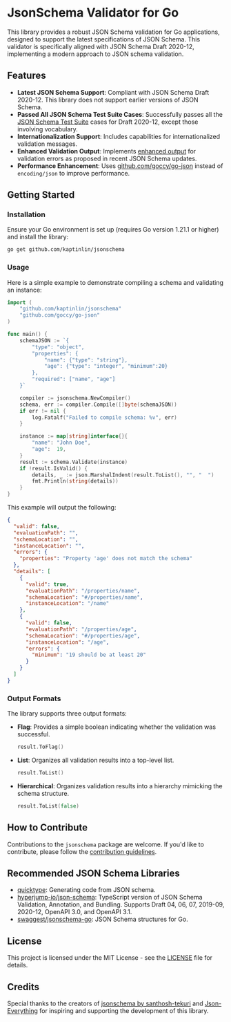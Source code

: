 # JsonSchema Validator for Go

This library provides a robust JSON Schema validation for Go applications, designed to support the latest specifications of JSON Schema. This validator is specifically aligned with JSON Schema Draft 2020-12, implementing a modern approach to JSON schema validation.

## Features

- **Latest JSON Schema Support**: Compliant with JSON Schema Draft 2020-12. This library does not support earlier versions of JSON Schema.
- **Passed All JSON Schema Test Suite Cases**: Successfully passes all the [JSON Schema Test Suite](https://github.com/json-schema-org/JSON-Schema-Test-Suite) cases for Draft 2020-12, except those involving vocabulary.
- **Internationalization Support**: Includes capabilities for internationalized validation messages.
- **Enhanced Validation Output**: Implements [enhanced output](https://json-schema.org/blog/posts/fixing-json-schema-output) for validation errors as proposed in recent JSON Schema updates.
- **Performance Enhancement**: Uses [github.com/goccy/go-json](https://github.com/goccy/go-json) instead of `encoding/json` to improve performance.

## Getting Started

### Installation

Ensure your Go environment is set up (requires Go version 1.21.1 or higher) and install the library:

```bash
go get github.com/kaptinlin/jsonschema
```

### Usage

Here is a simple example to demonstrate compiling a schema and validating an instance:

```go
import (
    "github.com/kaptinlin/jsonschema"
    "github.com/goccy/go-json"
)

func main() {
    schemaJSON := `{
        "type": "object",
        "properties": {
            "name": {"type": "string"},
            "age": {"type": "integer", "minimum":20}
        },
        "required": ["name", "age"]
    }`

    compiler := jsonschema.NewCompiler()
    schema, err := compiler.Compile([]byte(schemaJSON))
    if err != nil {
        log.Fatalf("Failed to compile schema: %v", err)
    }

    instance := map[string]interface{}{
		"name": "John Doe",
		"age":  19,
	}
	result := schema.Validate(instance)
	if !result.IsValid() {
		details, _ := json.MarshalIndent(result.ToList(), "", "  ")
		fmt.Println(string(details))
	}
}
```

This example will output the following:
```json
{
  "valid": false,
  "evaluationPath": "",
  "schemaLocation": "",
  "instanceLocation": "",
  "errors": {
    "properties": "Property 'age' does not match the schema"
  },
  "details": [
    {
      "valid": true,
      "evaluationPath": "/properties/name",
      "schemaLocation": "#/properties/name",
      "instanceLocation": "/name"
    },
    {
      "valid": false,
      "evaluationPath": "/properties/age",
      "schemaLocation": "#/properties/age",
      "instanceLocation": "/age",
      "errors": {
        "minimum": "19 should be at least 20"
      }
    }
  ]
}
```

### Output Formats

The library supports three output formats:
- **Flag**: Provides a simple boolean indicating whether the validation was successful.
  ```go
  result.ToFlag()
  ```
- **List**: Organizes all validation results into a top-level list.
  ```go
  result.ToList()
  ```
- **Hierarchical**: Organizes validation results into a hierarchy mimicking the schema structure.
  ```go
  result.ToList(false)
  ```

## How to Contribute

Contributions to the `jsonschema` package are welcome. If you'd like to contribute, please follow the [contribution guidelines](CONTRIBUTING.md).

## Recommended JSON Schema Libraries

- [quicktype](https://github.com/glideapps/quicktype): Generating code from JSON schema.
- [hyperjump-io/json-schema](https://github.com/hyperjump-io/json-schema): TypeScript version of JSON Schema Validation, Annotation, and Bundling. Supports Draft 04, 06, 07, 2019-09, 2020-12, OpenAPI 3.0, and OpenAPI 3.1.
- [swaggest/jsonschema-go](https://github.com/swaggest/jsonschema-go): JSON Schema structures for Go.

## License

This project is licensed under the MIT License - see the [LICENSE](LICENSE) file for details.

## Credits

Special thanks to the creators of [jsonschema by santhosh-tekuri](https://github.com/santhosh-tekuri/jsonschema) and [Json-Everything](https://json-everything.net/) for inspiring and supporting the development of this library.
```
